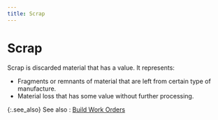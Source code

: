 ```yaml
---
title: Scrap
---
```


# Scrap


Scrap is discarded material that has a value. It represents:

- Fragments or remnants of material that are left from certain type of manufacture.
- Material loss that has some value without further processing.



{:.see_also}
See also
: [Build Work Orders]({{site.ba_baseurl}}/prod-asm/building-wo/building_work_orders_content_building_assembly.html)

